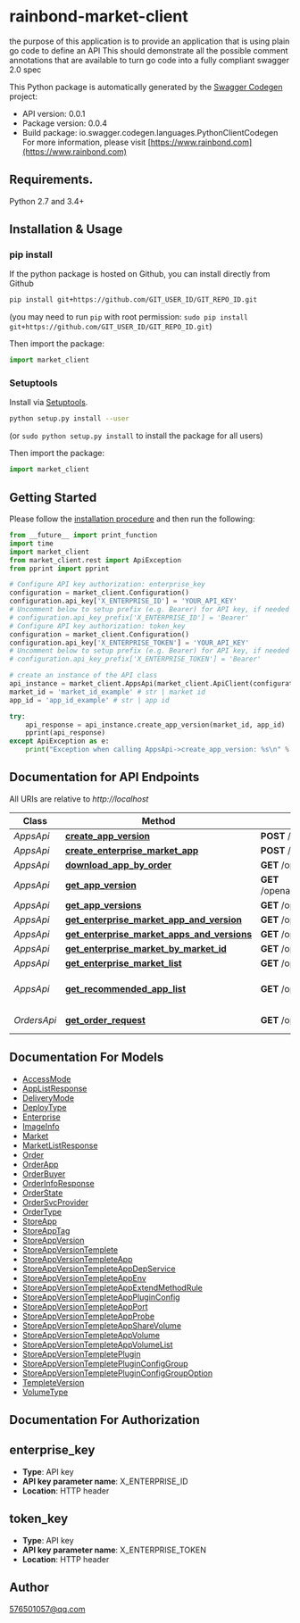 # rainbond-market-client
the purpose of this application is to provide an application that is using plain go code to define an API  This should demonstrate all the possible comment annotations that are available to turn go code into a fully compliant swagger 2.0 spec

This Python package is automatically generated by the [Swagger Codegen](https://github.com/swagger-api/swagger-codegen) project:

- API version: 0.0.1
- Package version: 0.0.4
- Build package: io.swagger.codegen.languages.PythonClientCodegen
For more information, please visit [https://www.rainbond.com](https://www.rainbond.com)

## Requirements.

Python 2.7 and 3.4+

## Installation & Usage
### pip install

If the python package is hosted on Github, you can install directly from Github

```sh
pip install git+https://github.com/GIT_USER_ID/GIT_REPO_ID.git
```
(you may need to run `pip` with root permission: `sudo pip install git+https://github.com/GIT_USER_ID/GIT_REPO_ID.git`)

Then import the package:
```python
import market_client 
```

### Setuptools

Install via [Setuptools](http://pypi.python.org/pypi/setuptools).

```sh
python setup.py install --user
```
(or `sudo python setup.py install` to install the package for all users)

Then import the package:
```python
import market_client
```

## Getting Started

Please follow the [installation procedure](#installation--usage) and then run the following:

```python
from __future__ import print_function
import time
import market_client
from market_client.rest import ApiException
from pprint import pprint

# Configure API key authorization: enterprise_key
configuration = market_client.Configuration()
configuration.api_key['X_ENTERPRISE_ID'] = 'YOUR_API_KEY'
# Uncomment below to setup prefix (e.g. Bearer) for API key, if needed
# configuration.api_key_prefix['X_ENTERPRISE_ID'] = 'Bearer'
# Configure API key authorization: token_key
configuration = market_client.Configuration()
configuration.api_key['X_ENTERPRISE_TOKEN'] = 'YOUR_API_KEY'
# Uncomment below to setup prefix (e.g. Bearer) for API key, if needed
# configuration.api_key_prefix['X_ENTERPRISE_TOKEN'] = 'Bearer'

# create an instance of the API class
api_instance = market_client.AppsApi(market_client.ApiClient(configuration))
market_id = 'market_id_example' # str | market id
app_id = 'app_id_example' # str | app id

try:
    api_response = api_instance.create_app_version(market_id, app_id)
    pprint(api_response)
except ApiException as e:
    print("Exception when calling AppsApi->create_app_version: %s\n" % e)

```

## Documentation for API Endpoints

All URIs are relative to *http://localhost*

Class | Method | HTTP request | Description
------------ | ------------- | ------------- | -------------
*AppsApi* | [**create_app_version**](docs/AppsApi.md#create_app_version) | **POST** /openapi/v2/markets/{marketID}/apps/{appID}/versions | 
*AppsApi* | [**create_enterprise_market_app**](docs/AppsApi.md#create_enterprise_market_app) | **POST** /openapi/v2/markets/{marketID}/apps | 
*AppsApi* | [**download_app_by_order**](docs/AppsApi.md#download_app_by_order) | **GET** /openapi/v2/orders/{orderID}/downloadapp | 
*AppsApi* | [**get_app_version**](docs/AppsApi.md#get_app_version) | **GET** /openapi/v2/markets/{marketID}/apps/{appID}/versions/{versionID} | 
*AppsApi* | [**get_app_versions**](docs/AppsApi.md#get_app_versions) | **GET** /openapi/v2/markets/{marketID}/apps/{appID}/versions | 
*AppsApi* | [**get_enterprise_market_app_and_version**](docs/AppsApi.md#get_enterprise_market_app_and_version) | **GET** /openapi/v2/markets/{marketID}/apps/{appID} | 
*AppsApi* | [**get_enterprise_market_apps_and_versions**](docs/AppsApi.md#get_enterprise_market_apps_and_versions) | **GET** /openapi/v2/markets/{marketID}/apps | 
*AppsApi* | [**get_enterprise_market_by_market_id**](docs/AppsApi.md#get_enterprise_market_by_market_id) | **GET** /openapi/v2/markets/{marketID} | 
*AppsApi* | [**get_enterprise_market_list**](docs/AppsApi.md#get_enterprise_market_list) | **GET** /openapi/v2/markets | 
*AppsApi* | [**get_recommended_app_list**](docs/AppsApi.md#get_recommended_app_list) | **GET** /openapi/v2/recommended/apps | get recommended app list
*OrdersApi* | [**get_order_request**](docs/OrdersApi.md#get_order_request) | **GET** /openapi/v2/orders/{orderID} | get order infos


## Documentation For Models

 - [AccessMode](docs/AccessMode.md)
 - [AppListResponse](docs/AppListResponse.md)
 - [DeliveryMode](docs/DeliveryMode.md)
 - [DeployType](docs/DeployType.md)
 - [Enterprise](docs/Enterprise.md)
 - [ImageInfo](docs/ImageInfo.md)
 - [Market](docs/Market.md)
 - [MarketListResponse](docs/MarketListResponse.md)
 - [Order](docs/Order.md)
 - [OrderApp](docs/OrderApp.md)
 - [OrderBuyer](docs/OrderBuyer.md)
 - [OrderInfoResponse](docs/OrderInfoResponse.md)
 - [OrderState](docs/OrderState.md)
 - [OrderSvcProvider](docs/OrderSvcProvider.md)
 - [OrderType](docs/OrderType.md)
 - [StoreApp](docs/StoreApp.md)
 - [StoreAppTag](docs/StoreAppTag.md)
 - [StoreAppVersion](docs/StoreAppVersion.md)
 - [StoreAppVersionTemplete](docs/StoreAppVersionTemplete.md)
 - [StoreAppVersionTempleteApp](docs/StoreAppVersionTempleteApp.md)
 - [StoreAppVersionTempleteAppDepService](docs/StoreAppVersionTempleteAppDepService.md)
 - [StoreAppVersionTempleteAppEnv](docs/StoreAppVersionTempleteAppEnv.md)
 - [StoreAppVersionTempleteAppExtendMethodRule](docs/StoreAppVersionTempleteAppExtendMethodRule.md)
 - [StoreAppVersionTempleteAppPluginConfig](docs/StoreAppVersionTempleteAppPluginConfig.md)
 - [StoreAppVersionTempleteAppPort](docs/StoreAppVersionTempleteAppPort.md)
 - [StoreAppVersionTempleteAppProbe](docs/StoreAppVersionTempleteAppProbe.md)
 - [StoreAppVersionTempleteAppShareVolume](docs/StoreAppVersionTempleteAppShareVolume.md)
 - [StoreAppVersionTempleteAppVolume](docs/StoreAppVersionTempleteAppVolume.md)
 - [StoreAppVersionTempleteAppVolumeList](docs/StoreAppVersionTempleteAppVolumeList.md)
 - [StoreAppVersionTempletePlugin](docs/StoreAppVersionTempletePlugin.md)
 - [StoreAppVersionTempletePluginConfigGroup](docs/StoreAppVersionTempletePluginConfigGroup.md)
 - [StoreAppVersionTempletePluginConfigGroupOption](docs/StoreAppVersionTempletePluginConfigGroupOption.md)
 - [TempleteVersion](docs/TempleteVersion.md)
 - [VolumeType](docs/VolumeType.md)


## Documentation For Authorization


## enterprise_key

- **Type**: API key
- **API key parameter name**: X_ENTERPRISE_ID
- **Location**: HTTP header

## token_key

- **Type**: API key
- **API key parameter name**: X_ENTERPRISE_TOKEN
- **Location**: HTTP header


## Author

576501057@qq.com

